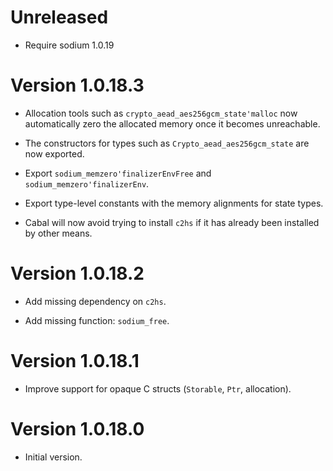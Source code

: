 # Unreleased

* Require sodium 1.0.19

# Version 1.0.18.3

* Allocation tools such as `crypto_aead_aes256gcm_state'malloc` now
  automatically zero the allocated memory once it becomes unreachable.

* The constructors for types such as `Crypto_aead_aes256gcm_state` are
  now exported.

* Export `sodium_memzero'finalizerEnvFree` and `sodium_memzero'finalizerEnv`.

* Export type-level constants with the memory alignments for state types.

* Cabal will now avoid trying to install `c2hs` if it has already been
  installed by other means.


# Version 1.0.18.2

* Add missing dependency on `c2hs`.

* Add missing function: `sodium_free`.


# Version 1.0.18.1

* Improve support for opaque C structs (`Storable`, `Ptr`, allocation).


# Version 1.0.18.0

* Initial version.
